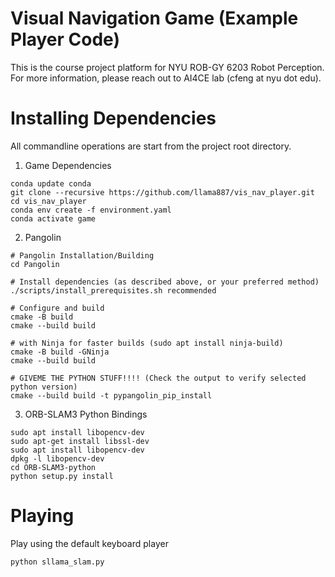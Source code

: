 # Visual Navigation Game (Example Player Code)

This is the course project platform for NYU ROB-GY 6203 Robot Perception. 
For more information, please reach out to AI4CE lab (cfeng at nyu dot edu).

# Installing Dependencies
All commandline operations are start from the project root directory.
1. Game Dependencies
```commandline
conda update conda
git clone --recursive https://github.com/llama887/vis_nav_player.git
cd vis_nav_player
conda env create -f environment.yaml
conda activate game
```
2. Pangolin
```commandline
# Pangolin Installation/Building
cd Pangolin

# Install dependencies (as described above, or your preferred method)
./scripts/install_prerequisites.sh recommended

# Configure and build
cmake -B build
cmake --build build

# with Ninja for faster builds (sudo apt install ninja-build)
cmake -B build -GNinja
cmake --build build

# GIVEME THE PYTHON STUFF!!!! (Check the output to verify selected python version)
cmake --build build -t pypangolin_pip_install
```
3. ORB-SLAM3 Python Bindings
```commandline
sudo apt install libopencv-dev
sudo apt-get install libssl-dev
sudo apt install libopencv-dev
dpkg -l libopencv-dev
cd ORB-SLAM3-python
python setup.py install
```

# Playing
Play using the default keyboard player
```commandline
python sllama_slam.py
```
